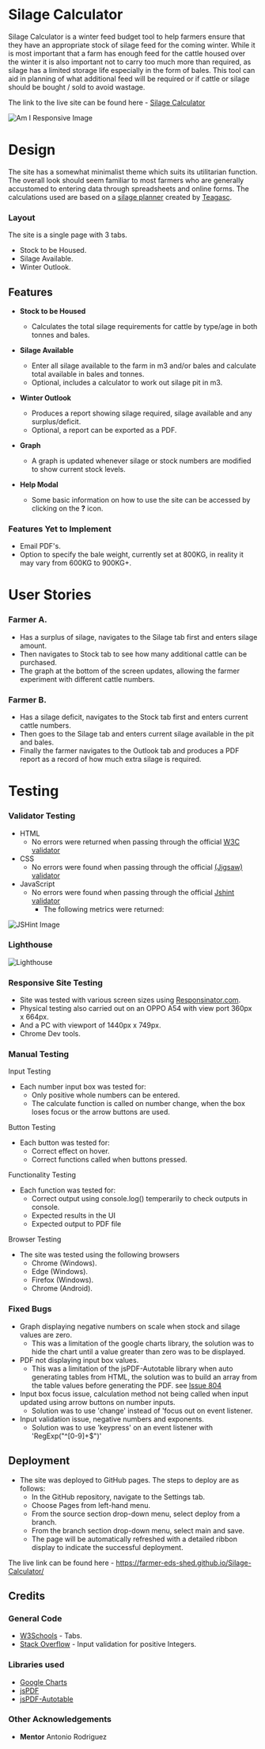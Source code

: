 # Silage Calculator

Silage Calculator is a winter feed budget tool to help farmers ensure that they have an appropriate stock of silage feed for the coming winter. While it is most important that a farm has enough feed for the cattle housed over the winter it is also important not to carry too much more than required, as silage has a limited storage life especially in the form of bales. This tool can aid in planning of what additional feed will be required or if cattle or silage should be bought / sold to avoid wastage.

The link to the live site can be found here - [Silage Calculator](https://farmer-eds-shed.github.io/Silage-Calculator/)

![Am I Responsive Image](Docs/Readme_img/responsive-site.png)

# Design

The site has a somewhat minimalist theme which suits its utilitarian function. The overall look should seem familiar to most farmers who are generally accustomed to entering data through spreadsheets and online forms. The calculations used are based on a [silage planner](https://www.teagasc.ie/media/website/publications/2018/Fodder-Plan-18.pdf) created by [Teagasc](https://www.teagasc.ie/).

### Layout

The site is a single page with 3 tabs.

- Stock to be Housed.
- Silage Available.
- Winter Outlook.

## Features

- **Stock to be Housed**

  - Calculates the total silage requirements for cattle by type/age in both tonnes and bales.

- **Silage Available**

  - Enter all silage available to the farm in m3 and/or bales and calculate total available in bales and tonnes.
  - Optional, includes a calculator to work out silage pit in m3.

- **Winter Outlook**

  - Produces a report showing silage required, silage available and any surplus/deficit.
  - Optional, a report can be exported as a PDF.

- **Graph**

  - A graph is updated whenever silage or stock numbers are modified to show current stock levels.

- **Help Modal**
  - Some basic information on how to use the site can be accessed by clicking on the **?** icon.

### Features Yet to Implement

- Email PDF's.
- Option to specify the bale weight, currently set at 800KG, in reality it may vary from 600KG to 900KG+.

# User Stories

### Farmer A.

- Has a surplus of silage, navigates to the Silage tab first and enters silage amount.
- Then navigates to Stock tab to see how many additional cattle can be purchased.
- The graph at the bottom of the screen updates, allowing the farmer experiment with different cattle numbers.

### Farmer B.

- Has a silage deficit, navigates to the Stock tab first and enters current cattle numbers.
- Then goes to the Silage tab and enters current silage available in the pit and bales.
- Finally the farmer navigates to the Outlook tab and produces a PDF report as a record of how much extra silage is required.

# Testing

### Validator Testing

- HTML
  - No errors were returned when passing through the official [W3C validator](https://validator.w3.org/nu/?doc=https%3A%2F%2Ffarmer-eds-shed.github.io%2FSilage-Calculator%2F)
- CSS
  - No errors were found when passing through the official [(Jigsaw) validator](https://jigsaw.w3.org/css-validator/validator?uri=https%3A%2F%2Ffarmer-eds-shed.github.io%2FSilage-Calculator%2F&profile=css3svg&usermedium=all&warning=1&vextwarning=&lang=en)
- JavaScript
  - No errors were found when passing through the official [Jshint validator](https://jshint.com/)
    - The following metrics were returned:

![JSHint Image](Docs/Readme_img/JSHint.png)

### Lighthouse

![Lighthouse](Docs/Readme_img/lighthouse.png)

### Responsive Site Testing

- Site was tested with various screen sizes using [Responsinator.com](http://www.responsinator.com/?url=https%3A%2F%2Ffarmer-eds-shed.github.io%2FSilage-Calculator%2F).
- Physical testing also carried out on an OPPO A54 with view port 360px x 664px.
- And a PC with viewport of 1440px x 749px.
- Chrome Dev tools.

### Manual Testing

Input Testing

- Each number input box was tested for:
  - Only positive whole numbers can be entered.
  - The calculate function is called on number change, when the box loses focus or the arrow buttons are used.

Button Testing

- Each button was tested for:
  - Correct effect on hover.
  - Correct functions called when buttons pressed.

Functionality Testing

- Each function was tested for:
  - Correct output using console.log() temperarily to check outputs in console.
  - Expected results in the UI
  - Expected output to PDF file

Browser Testing

- The site was tested using the following browsers
  - Chrome (Windows).
  - Edge (Windows).
  - Firefox (Windows).
  - Chrome (Android).

### Fixed Bugs

- Graph displaying negative numbers on scale when stock and silage values are zero.
  - This was a limitation of the google charts library, the solution was to hide the chart until a value greater than zero was to be displayed.
- PDF not displaying input box values.
  - This was a limitation of the jsPDF-Autotable library when auto generating tables from HTML, the solution was to build an array from the table values before generating the PDF. see [Issue 804](https://github.com/simonbengtsson/jsPDF-AutoTable/issues/804)
- Input box focus issue, calculation method not being called when input updated using arrow buttons on number inputs.
  - Solution was to use 'change' instead of 'focus out on event listener.
- Input validation issue, negative numbers and exponents.
  - Solution was to use 'keypress' on an event listener with 'RegExp("^[0-9]+$")'

## Deployment

- The site was deployed to GitHub pages. The steps to deploy are as follows:
  - In the GitHub repository, navigate to the Settings tab.
  - Choose Pages from left-hand menu.
  - From the source section drop-down menu, select deploy from a branch.
  - From the branch section drop-down menu, select main and save.
  - The page will be automatically refreshed with a detailed ribbon display to indicate the successful deployment.

The live link can be found here - https://farmer-eds-shed.github.io/Silage-Calculator/

## Credits

### General Code

- [W3Schools](https://www.w3schools.com/howto/howto_js_tabs.asp) - Tabs.
- [Stack Overflow](https://stackoverflow.com/questions/31706611/why-does-the-html-input-with-type-number-allow-the-letter-e-to-be-entered-in#:~:text=HTML%20input%20number%20type%20allows,thank%20you%20for%20the%20question.) - Input validation for positive Integers.

### Libraries used

- [Google Charts](https://developers.google.com/chart#:~:text=Google%20chart%20tools%20are%20powerful,interactive%20charts%20and%20data%20tools.)
- [jsPDF](https://github.com/parallax/jsPDF)
- [jsPDF-Autotable](https://github.com/simonbengtsson/jsPDF-AutoTable)

### Other Acknowledgements

- **Mentor** Antonio Rodriguez

